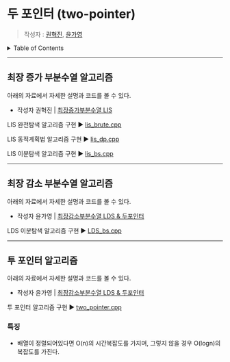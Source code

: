 # 두 포인터 (two-pointer)

> 작성자 : [권혁진](https://github.com/KimKwon), [윤가영](https://github.com/yoongoing)

<details>
<summary>Table of Contents</summary>

- [최장 증가 부분수열 알고리즘](#최장-증가-부분수열-알고리즘)
- [최장 감소 부분수열 알고리즘](#최장-감소-부분수열-알고리즘)
- [투 포인터 알고리즘](#투-포인터-알고리즘)

</details>

---

## 최장 증가 부분수열 알고리즘

아래의 자료에서 자세한 설명과 코드를 볼 수 있다.

- 작성자 권혁진 | [최장증가부분수열 LIS](./materials/최장증가수열.pdf)

LIS 완전탐색 알고리즘 구현 ▶️ [lis_brute.cpp](./code/lis_brute.cpp)

LIS 동적계획법 알고리즘 구현 ▶️ [lis_dp.cpp](./code/lis_dp.cpp)

LIS 이분탐색 알고리즘 구현 ▶️ [lis_bs.cpp](./code/lis_bs.cpp)

---

## 최장 감소 부분수열 알고리즘

아래의 자료에서 자세한 설명과 코드를 볼 수 있다.

- 작성자 윤가영 | [최장감소부분수열 LDS & 두포인터](./materials/최장감소수열_두포인터.pdf)

LDS 이분탐색 알고리즘 구현 ▶️ [LDS_bs.cpp](./code/LDS_bs.cpp)

---

## 투 포인터 알고리즘

아래의 자료에서 자세한 설명과 코드를 볼 수 있다.

- 작성자 윤가영 | [최장감소부분수열 LDS & 두포인터](./materials/최장감소수열_두포인터.pdf)

투 포인터 알고리즘 구현 ▶️ [two_pointer.cpp](./code/two_pointer.cpp)

### 특징

- 배열이 정렬되어있다면 O(n)의 시간복잡도를 가지며, 그렇지 않을 경우 O(logn)의 복잡도를 가진다.
